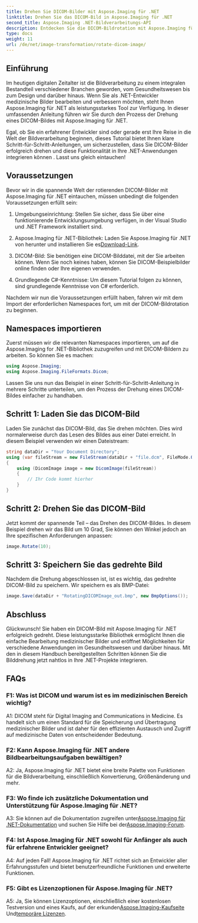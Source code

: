 ```yaml
---
title: Drehen Sie DICOM-Bilder mit Aspose.Imaging für .NET
linktitle: Drehen Sie das DICOM-Bild in Aspose.Imaging für .NET
second_title: Aspose.Imaging .NET-Bildverarbeitungs-API
description: Entdecken Sie die DICOM-Bildrotation mit Aspose.Imaging für .NET. Schritt-für-Schritt-Anleitung zur Bearbeitung medizinischer Bilder.
type: docs
weight: 11
url: /de/net/image-transformation/rotate-dicom-image/
---
```

## Einführung

Im heutigen digitalen Zeitalter ist die Bildverarbeitung zu einem integralen Bestandteil verschiedener Branchen geworden, vom Gesundheitswesen bis zum Design und darüber hinaus. Wenn Sie als .NET-Entwickler medizinische Bilder bearbeiten und verbessern möchten, steht Ihnen Aspose.Imaging für .NET als leistungsstarkes Tool zur Verfügung. In dieser umfassenden Anleitung führen wir Sie durch den Prozess der Drehung eines DICOM-Bildes mit Aspose.Imaging für .NET.

Egal, ob Sie ein erfahrener Entwickler sind oder gerade erst Ihre Reise in die Welt der Bildverarbeitung beginnen, dieses Tutorial bietet Ihnen klare Schritt-für-Schritt-Anleitungen, um sicherzustellen, dass Sie DICOM-Bilder erfolgreich drehen und diese Funktionalität in Ihre .NET-Anwendungen integrieren können . Lasst uns gleich eintauchen!

## Voraussetzungen

Bevor wir in die spannende Welt der rotierenden DICOM-Bilder mit Aspose.Imaging für .NET eintauchen, müssen unbedingt die folgenden Voraussetzungen erfüllt sein:

1. Umgebungseinrichtung: Stellen Sie sicher, dass Sie über eine funktionierende Entwicklungsumgebung verfügen, in der Visual Studio und .NET Framework installiert sind.

2. Aspose.Imaging für .NET-Bibliothek: Laden Sie Aspose.Imaging für .NET von herunter und installieren Sie es[Download-Link](https://releases.aspose.com/imaging/net/).

3. DICOM-Bild: Sie benötigen eine DICOM-Bilddatei, mit der Sie arbeiten können. Wenn Sie noch keines haben, können Sie DICOM-Beispielbilder online finden oder Ihre eigenen verwenden.

4. Grundlegende C#-Kenntnisse: Um diesem Tutorial folgen zu können, sind grundlegende Kenntnisse von C# erforderlich.

Nachdem wir nun die Voraussetzungen erfüllt haben, fahren wir mit dem Import der erforderlichen Namespaces fort, um mit der DICOM-Bildrotation zu beginnen.

## Namespaces importieren

Zuerst müssen wir die relevanten Namespaces importieren, um auf die Aspose.Imaging for .NET-Bibliothek zuzugreifen und mit DICOM-Bildern zu arbeiten. So können Sie es machen:

```csharp
using Aspose.Imaging;
using Aspose.Imaging.FileFormats.Dicom;
```

Lassen Sie uns nun das Beispiel in einer Schritt-für-Schritt-Anleitung in mehrere Schritte unterteilen, um den Prozess der Drehung eines DICOM-Bildes einfacher zu handhaben.

## Schritt 1: Laden Sie das DICOM-Bild

Laden Sie zunächst das DICOM-Bild, das Sie drehen möchten. Dies wird normalerweise durch das Lesen des Bildes aus einer Datei erreicht. In diesem Beispiel verwenden wir einen Dateistream:

```csharp
string dataDir = "Your Document Directory";
using (var fileStream = new FileStream(dataDir + "file.dcm", FileMode.Open, FileAccess.Read))
{
    using (DicomImage image = new DicomImage(fileStream))
    {
        // Ihr Code kommt hierher
    }
}
```

## Schritt 2: Drehen Sie das DICOM-Bild

Jetzt kommt der spannende Teil – das Drehen des DICOM-Bildes. In diesem Beispiel drehen wir das Bild um 10 Grad, Sie können den Winkel jedoch an Ihre spezifischen Anforderungen anpassen:

```csharp
image.Rotate(10);
```

## Schritt 3: Speichern Sie das gedrehte Bild

Nachdem die Drehung abgeschlossen ist, ist es wichtig, das gedrehte DICOM-Bild zu speichern. Wir speichern es als BMP-Datei:

```csharp
image.Save(dataDir + "RotatingDICOMImage_out.bmp", new BmpOptions());
```

## Abschluss

Glückwunsch! Sie haben ein DICOM-Bild mit Aspose.Imaging für .NET erfolgreich gedreht. Diese leistungsstarke Bibliothek ermöglicht Ihnen die einfache Bearbeitung medizinischer Bilder und eröffnet Möglichkeiten für verschiedene Anwendungen im Gesundheitswesen und darüber hinaus. Mit den in diesem Handbuch bereitgestellten Schritten können Sie die Bilddrehung jetzt nahtlos in Ihre .NET-Projekte integrieren.

## FAQs

### F1: Was ist DICOM und warum ist es im medizinischen Bereich wichtig?

A1: DICOM steht für Digital Imaging and Communications in Medicine. Es handelt sich um einen Standard für die Speicherung und Übertragung medizinischer Bilder und ist daher für den effizienten Austausch und Zugriff auf medizinische Daten von entscheidender Bedeutung.

### F2: Kann Aspose.Imaging für .NET andere Bildbearbeitungsaufgaben bewältigen?

A2: Ja, Aspose.Imaging für .NET bietet eine breite Palette von Funktionen für die Bildverarbeitung, einschließlich Konvertierung, Größenänderung und mehr.

### F3: Wo finde ich zusätzliche Dokumentation und Unterstützung für Aspose.Imaging für .NET?

 A3: Sie können auf die Dokumentation zugreifen unter[Aspose.Imaging für .NET-Dokumentation](https://reference.aspose.com/imaging/net/) und suchen Sie Hilfe bei der[Aspose.Imaging-Forum](https://forum.aspose.com/).

### F4: Ist Aspose.Imaging für .NET sowohl für Anfänger als auch für erfahrene Entwickler geeignet?

A4: Auf jeden Fall! Aspose.Imaging für .NET richtet sich an Entwickler aller Erfahrungsstufen und bietet benutzerfreundliche Funktionen und erweiterte Funktionen.

### F5: Gibt es Lizenzoptionen für Aspose.Imaging für .NET?

 A5: Ja, Sie können Lizenzoptionen, einschließlich einer kostenlosen Testversion und eines Kaufs, auf der erkunden[Aspose.Imaging-Kaufseite](https://purchase.aspose.com/buy) Und[temporäre Lizenzen](https://purchase.aspose.com/temporary-license/).
